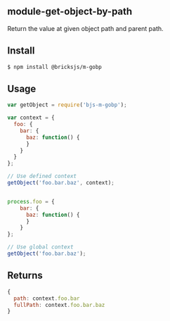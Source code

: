 ## module-get-object-by-path

Return the value at given object path and parent path.

## Install

```bash
$ npm install @bricksjs/m-gobp
```

## Usage

```js
var getObject = require('bjs-m-gobp');

var context = {
  foo: {
    bar: {
      baz: function() {
      }
    }
  }
};

// Use defined context
getObject('foo.bar.baz', context);


process.foo = {
    bar: {
      baz: function() {
      }
    }
};

// Use global context
getObject('foo.bar.baz');
```

## Returns

```js
{
  path: context.foo.bar
  fullPath: context.foo.bar.baz
}
```
